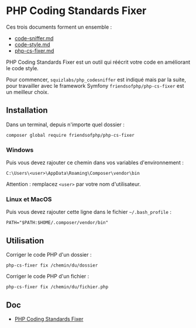 # PHP Coding Standards Fixer

Ces trois documents forment un ensemble :

- [code-sniffer.md](code-sniffer.md)
- [code-style.md](code-style.md)
- [php-cs-fixer.md](php-cs-fixer.md)

PHP Coding Standards Fixer est un outil qui réécrit votre code en améliorant le code style.

Pour commencer, `squizlabs/php_codesniffer` est indiqué mais par la suite, pour travailler avec le framework Symfony `friendsofphp/php-cs-fixer` est un meilleur choix.

## Installation

Dans un terminal, depuis n'importe quel dossier :

    composer global require friendsofphp/php-cs-fixer

### Windows

Puis vous devez rajouter ce chemin dans vos variables d'environnement :

    C:\Users\<user>\AppData\Roaming\Composer\vendor\bin

Attention : remplacez `<user>` par votre nom d'utilisateur.

### Linux et MacOS

Puis vous devez rajouter cette ligne dans le fichier `~/.bash_profile` :

    PATH="$PATH:$HOME/.composer/vendor/bin"

## Utilisation

Corriger le code PHP d'un dossier :

    php-cs-fixer fix /chemin/du/dossier

Corriger le code PHP d'un fichier :

    php-cs-fixer fix /chemin/du/fichier.php

## Doc

- [PHP Coding Standards Fixer](https://cs.symfony.com/)

